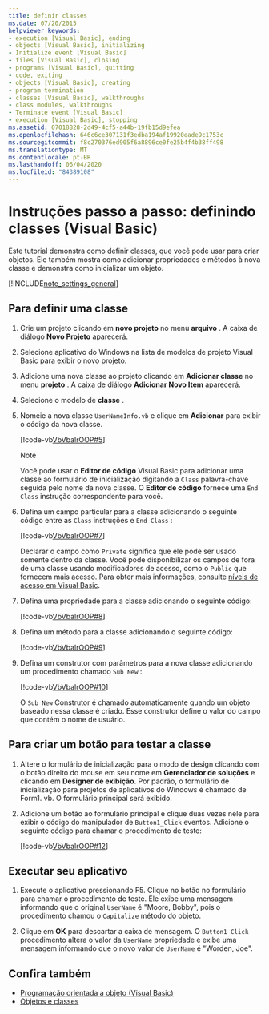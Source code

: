 ```yaml
---
title: definir classes
ms.date: 07/20/2015
helpviewer_keywords:
- execution [Visual Basic], ending
- objects [Visual Basic], initializing
- Initialize event [Visual Basic]
- files [Visual Basic], closing
- programs [Visual Basic], quitting
- code, exiting
- objects [Visual Basic], creating
- program termination
- classes [Visual Basic], walkthroughs
- class modules, walkthroughs
- Terminate event [Visual Basic]
- execution [Visual Basic], stopping
ms.assetid: 07018828-2d49-4cf5-a44b-19fb15d9efea
ms.openlocfilehash: 646c6ce307131f3edba194af19920eade9c1753c
ms.sourcegitcommit: f8c270376ed905f6a8896ce0fe25b4f4b38ff498
ms.translationtype: MT
ms.contentlocale: pt-BR
ms.lasthandoff: 06/04/2020
ms.locfileid: "84389108"
---
```

# <a name="walkthrough-defining-classes-visual-basic"></a>Instruções passo a passo: definindo classes (Visual Basic)

Este tutorial demonstra como definir classes, que você pode usar para criar objetos. Ele também mostra como adicionar propriedades e métodos à nova classe e demonstra como inicializar um objeto.  
  
[!INCLUDE[note_settings_general](~/includes/note-settings-general-md.md)]  
  
## <a name="to-define-a-class"></a>Para definir uma classe
  
1. Crie um projeto clicando em **novo projeto** no menu **arquivo** . A caixa de diálogo **Novo Projeto** aparecerá.  
  
2. Selecione aplicativo do Windows na lista de modelos de projeto Visual Basic para exibir o novo projeto.  
  
3. Adicione uma nova classe ao projeto clicando em **Adicionar classe** no menu **projeto** . A caixa de diálogo **Adicionar Novo Item** aparecerá.  
  
4. Selecione o modelo de **classe** .  
  
5. Nomeie a nova classe `UserNameInfo.vb` e clique em **Adicionar** para exibir o código da nova classe.  
  
     [!code-vb[VbVbalrOOP#5](~/samples/snippets/visualbasic/VS_Snippets_VBCSharp/VbVbalrOOP/VB/OOP.vb#5)]
  
    > [!NOTE]
    > Você pode usar o **Editor de código** Visual Basic para adicionar uma classe ao formulário de inicialização digitando a `Class` palavra-chave seguida pelo nome da nova classe. O **Editor de código** fornece uma `End Class` instrução correspondente para você.  
  
6. Defina um campo particular para a classe adicionando o seguinte código entre as `Class` instruções e `End Class` :  
  
     [!code-vb[VbVbalrOOP#7](~/samples/snippets/visualbasic/VS_Snippets_VBCSharp/VbVbalrOOP/VB/OOP.vb#7)]
  
     Declarar o campo como `Private` significa que ele pode ser usado somente dentro da classe. Você pode disponibilizar os campos de fora de uma classe usando modificadores de acesso, como o `Public` que fornecem mais acesso. Para obter mais informações, consulte [níveis de acesso em Visual Basic](../declared-elements/access-levels.md).  
  
7. Defina uma propriedade para a classe adicionando o seguinte código:  
  
     [!code-vb[VbVbalrOOP#8](~/samples/snippets/visualbasic/VS_Snippets_VBCSharp/VbVbalrOOP/VB/OOP.vb#8)]
  
8. Defina um método para a classe adicionando o seguinte código:  
  
     [!code-vb[VbVbalrOOP#9](~/samples/snippets/visualbasic/VS_Snippets_VBCSharp/VbVbalrOOP/VB/OOP.vb#9)]
  
9. Defina um construtor com parâmetros para a nova classe adicionando um procedimento chamado `Sub New` :  
  
     [!code-vb[VbVbalrOOP#10](~/samples/snippets/visualbasic/VS_Snippets_VBCSharp/VbVbalrOOP/VB/OOP.vb#10)]
  
     O `Sub New` Construtor é chamado automaticamente quando um objeto baseado nessa classe é criado. Esse construtor define o valor do campo que contém o nome de usuário.  
  
## <a name="to-create-a-button-to-test-the-class"></a>Para criar um botão para testar a classe
  
1. Altere o formulário de inicialização para o modo de design clicando com o botão direito do mouse em seu nome em **Gerenciador de soluções** e clicando em **Designer de exibição**. Por padrão, o formulário de inicialização para projetos de aplicativos do Windows é chamado de Form1. vb. O formulário principal será exibido.  
  
2. Adicione um botão ao formulário principal e clique duas vezes nele para exibir o código do manipulador de `Button1_Click` eventos. Adicione o seguinte código para chamar o procedimento de teste:  
  
     [!code-vb[VbVbalrOOP#12](~/samples/snippets/visualbasic/VS_Snippets_VBCSharp/VbVbalrOOP/VB/OOP.vb#12)]
  
## <a name="to-run-your-application"></a>Executar seu aplicativo
  
1. Execute o aplicativo pressionando F5. Clique no botão no formulário para chamar o procedimento de teste. Ele exibe uma mensagem informando que o original `UserName` é "Moore, Bobby", pois o procedimento chamou o `Capitalize` método do objeto.  
  
2. Clique em **OK** para descartar a caixa de mensagem. O `Button1 Click` procedimento altera o valor da `UserName` propriedade e exibe uma mensagem informando que o novo valor de `UserName` é "Worden, Joe".  
  
## <a name="see-also"></a>Confira também

- [Programação orientada a objeto (Visual Basic)](../../concepts/object-oriented-programming.md)
- [Objetos e classes](index.md)
